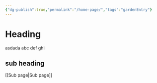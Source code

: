 ```yaml
---
{"dg-publish":true,"permalink":"/home-page/","tags":"gardenEntry"}
---
```



# Heading

asdada abc def ghi


## sub heading



[[Sub page\|Sub page]]

